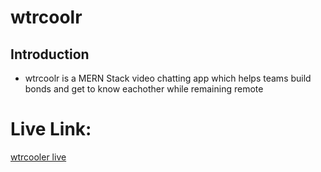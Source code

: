 # wtrcoolr

## Introduction

- wtrcoolr is a MERN Stack video chatting app which helps teams build bonds and get to know eachother while remaining remote


# Live Link:

[wtrcooler live](https://wtrcoolr.herokuapp.com/#/)